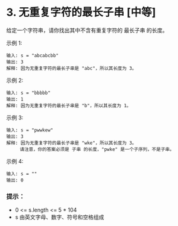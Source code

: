 # 3. 无重复字符的最长子串 [中等]
给定一个字符串，请你找出其中不含有重复字符的 最长子串 的长度。

示例 1:
```
输入: s = "abcabcbb"
输出: 3 
解释: 因为无重复字符的最长子串是 "abc"，所以其长度为 3。
```

示例 2:
```
输入: s = "bbbbb"
输出: 1
解释: 因为无重复字符的最长子串是 "b"，所以其长度为 1。
```

示例 3:
```
输入: s = "pwwkew"
输出: 3
解释: 因为无重复字符的最长子串是 "wke"，所以其长度为 3。
     请注意，你的答案必须是 子串 的长度，"pwke" 是一个子序列，不是子串。
```

示例 4:
```
输入: s = ""
输出: 0
```

### 提示：
  - 0 <= s.length <= 5 * 104
  - s 由英文字母、数字、符号和空格组成